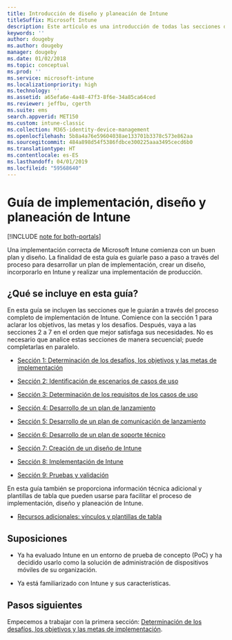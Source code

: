 ```yaml
---
title: Introducción de diseño y planeación de Intune
titleSuffix: Microsoft Intune
description: Este artículo es una introducción de todas las secciones de implementación, diseño y planeación de Microsoft Intune. Herramientas para facilitar la determinación de objetivos, requisitos y escenarios de casos de uso, crear planes de lanzamiento y comunicación, así como planes de soporte técnico, pruebas y validación.
keywords: ''
author: dougeby
ms.author: dougeby
manager: dougeby
ms.date: 01/02/2018
ms.topic: conceptual
ms.prod: ''
ms.service: microsoft-intune
ms.localizationpriority: high
ms.technology: ''
ms.assetid: a65efa6e-4a48-47f3-8f6e-34a85ca64ced
ms.reviewer: jeffbu, cgerth
ms.suite: ems
search.appverid: MET150
ms.custom: intune-classic
ms.collection: M365-identity-device-management
ms.openlocfilehash: 5b8a4a76e59604038ae133701b3378c573e862aa
ms.sourcegitcommit: 484a898d54f5386fdbce300225aaa3495cecd6b0
ms.translationtype: HT
ms.contentlocale: es-ES
ms.lasthandoff: 04/01/2019
ms.locfileid: "59568640"
---
```

# <a name="intune-deployment-planning-design-and-implementation-guide"></a>Guía de implementación, diseño y planeación de Intune

[!INCLUDE [note for both-portals](./includes/note-for-both-portals.md)]

Una implementación correcta de Microsoft Intune comienza con un buen plan y diseño. La finalidad de esta guía es guiarle paso a paso a través del proceso para desarrollar un plan de implementación, crear un diseño, incorporarlo en Intune y realizar una implementación de producción.

## <a name="whats-included-in-this-guide"></a>¿Qué se incluye en esta guía?

En esta guía se incluyen las secciones que le guiarán a través del proceso completo de implementación de Intune. Comience con la sección 1 para aclarar los objetivos, las metas y los desafíos. Después, vaya a las secciones 2 a 7 en el orden que mejor satisfaga sus necesidades. No es necesario que analice estas secciones de manera secuencial; puede completarlas en paralelo.

-   [Sección 1: Determinación de los desafíos, los objetivos y las metas de implementación](planning-guide-deployment-goals.md)

-   [Sección 2: Identificación de escenarios de casos de uso](planning-guide-scenarios.md)

-   [Sección 3: Determinación de los requisitos de los casos de uso](planning-guide-requirements.md)

-   [Sección 4: Desarrollo de un plan de lanzamiento](planning-guide-rollout-plan.md)

-   [Sección 5: Desarrollo de un plan de comunicación de lanzamiento](planning-guide-communication-plan.md)

-   [Sección 6: Desarrollo de un plan de soporte técnico](planning-guide-support-plan.md)

-   [Sección 7: Creación de un diseño de Intune](planning-guide-design.md)

-   [Sección 8: Implementación de Intune](planning-guide-onboarding.md)

-   [Sección 9: Pruebas y validación](planning-guide-test-validation.md)

En esta guía también se proporciona información técnica adicional y plantillas de tabla que pueden usarse para facilitar el proceso de implementación, diseño y planeación de Intune.

-   [Recursos adicionales: vínculos y plantillas de tabla](planning-guide-resources.md)

## <a name="assumptions"></a>Suposiciones

-   Ya ha evaluado Intune en un entorno de prueba de concepto (PoC) y ha decidido usarlo como la solución de administración de dispositivos móviles de su organización.

-   Ya está familiarizado con Intune y sus características.

## <a name="next-steps"></a>Pasos siguientes

Empecemos a trabajar con la primera sección: [Determinación de los desafíos, los objetivos y las metas de implementación](planning-guide-deployment-goals.md).
